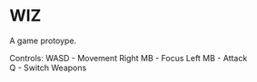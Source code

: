# WIZ
A game protoype.

Controls: 
WASD - Movement 
Right MB - Focus 
Left MB - Attack  
Q - Switch Weapons
